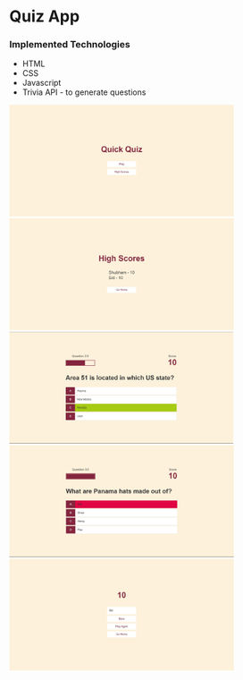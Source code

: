 <!DOCTYPE html>
<html lang="en" dir="ltr">
  <head>
    <meta charset="utf-8">
   
<!--     <title>readme</title> -->
  </head>
  <body>
      <h1>Quiz App</h1>
      <h3>Implemented Technologies</h3>
      <ul>
        <li>HTML</li>
        <li>CSS</li>
        <li>Javascript</li>
        <li>Trivia API - to generate questions</li>
      </ul>
      <div class="img-container">
      <img src="images/first.png" height="200rem"/>
      <img src="images/highscores.png" height="200rem"/>
      <img src="images/game1.png"  height="200rem"/>
      <img src="images/game2.png" height="200rem"/>
      <img src="images/end.png" height="200rem" style="align:center"/>
    </div>
  </body>
</html>
